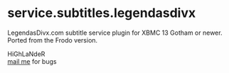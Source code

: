 service.subtitles.legendasdivx
=========================

LegendasDivx.com subtitle service plugin for XBMC 13 Gotham or newer.<br>
Ported from the Frodo version.

HiGhLaNdeR
<br><a href="mailto:highlander@teknorage.com">mail me</a> for bugs